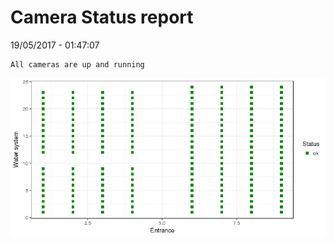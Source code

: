 Camera Status report
================
19/05/2017 - 01:47:07

    All cameras are up and running

![](camreport_files/figure-markdown_github/unnamed-chunk-2-1.png)
